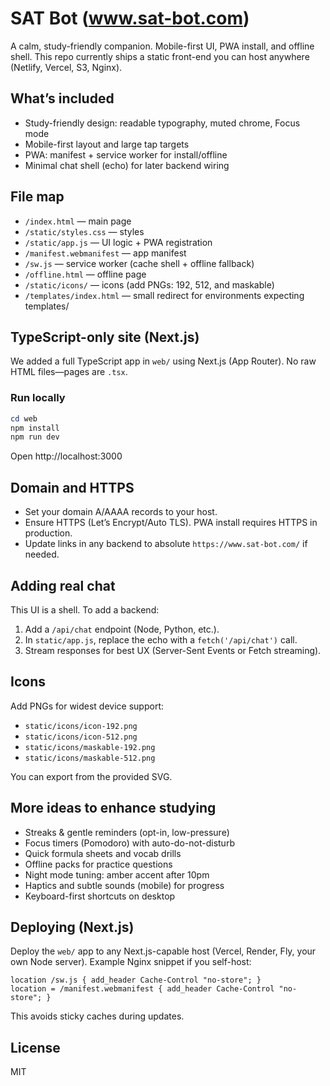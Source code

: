 # SAT Bot (www.sat-bot.com)

A calm, study-friendly companion. Mobile-first UI, PWA install, and offline shell. This repo currently ships a static front-end you can host anywhere (Netlify, Vercel, S3, Nginx).

## What’s included
- Study-friendly design: readable typography, muted chrome, Focus mode
- Mobile-first layout and large tap targets
- PWA: manifest + service worker for install/offline
- Minimal chat shell (echo) for later backend wiring

## File map
- `/index.html` — main page
- `/static/styles.css` — styles
- `/static/app.js` — UI logic + PWA registration
- `/manifest.webmanifest` — app manifest
- `/sw.js` — service worker (cache shell + offline fallback)
- `/offline.html` — offline page
- `/static/icons/` — icons (add PNGs: 192, 512, and maskable)
- `/templates/index.html` — small redirect for environments expecting templates/

## TypeScript-only site (Next.js)
We added a full TypeScript app in `web/` using Next.js (App Router). No raw HTML files—pages are `.tsx`.

### Run locally
```powershell
cd web
npm install
npm run dev
```
Open http://localhost:3000

## Domain and HTTPS
- Set your domain A/AAAA records to your host.
- Ensure HTTPS (Let’s Encrypt/Auto TLS). PWA install requires HTTPS in production.
- Update links in any backend to absolute `https://www.sat-bot.com/` if needed.

## Adding real chat
This UI is a shell. To add a backend:
1. Add a `/api/chat` endpoint (Node, Python, etc.).
2. In `static/app.js`, replace the echo with a `fetch('/api/chat')` call.
3. Stream responses for best UX (Server-Sent Events or Fetch streaming).

## Icons
Add PNGs for widest device support:
- `static/icons/icon-192.png`
- `static/icons/icon-512.png`
- `static/icons/maskable-192.png`
- `static/icons/maskable-512.png`

You can export from the provided SVG.

## More ideas to enhance studying
- Streaks & gentle reminders (opt-in, low-pressure)
- Focus timers (Pomodoro) with auto-do-not-disturb
- Quick formula sheets and vocab drills
- Offline packs for practice questions
- Night mode tuning: amber accent after 10pm
- Haptics and subtle sounds (mobile) for progress
- Keyboard-first shortcuts on desktop

## Deploying (Next.js)
Deploy the `web/` app to any Next.js-capable host (Vercel, Render, Fly, your own Node server). Example Nginx snippet if you self-host:

```
location /sw.js { add_header Cache-Control "no-store"; }
location = /manifest.webmanifest { add_header Cache-Control "no-store"; }
```

This avoids sticky caches during updates.

## License
MIT
